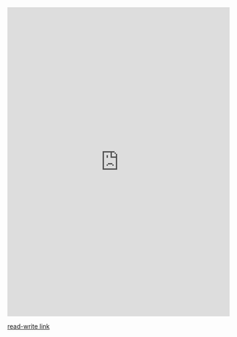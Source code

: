 <iframe frameborder="0" style="width:100%;height:700px;" src="https://viewer.diagrams.net/?tags=%7B%7D&lightbox=1&highlight=0000ff&edit=_blank&layers=1&nav=1&title=Distributed_Bach_Architecture_Proposals.drawio&dark=auto#Uhttps%3A%2F%2Fdrive.google.com%2Fuc%3Fid%3D1fZxUtz3AF6kFNhZN0lYiWz8Men7DfMRR%26export%3Ddownload"></iframe>

[read-write link](https://drive.google.com/file/d/1fZxUtz3AF6kFNhZN0lYiWz8Men7DfMRR/view?usp=sharing)
